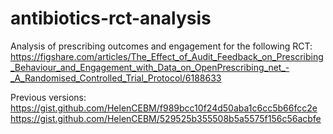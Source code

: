 # antibiotics-rct-analysis

Analysis of prescribing outcomes and engagement for the following RCT: 
https://figshare.com/articles/The_Effect_of_Audit_Feedback_on_Prescribing_Behaviour_and_Engagement_with_Data_on_OpenPrescribing_net_-_A_Randomised_Controlled_Trial_Protocol/6188633

Previous versions:
https://gist.github.com/HelenCEBM/f989bcc10f24d50aba1c6cc5b66fcc2e
https://gist.github.com/HelenCEBM/529525b355508b5a5575f156c56acbfe
